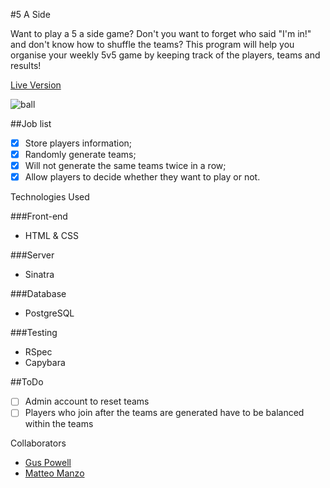 #5 A Side

Want to play a 5 a side game? Don't you want to forget who said "I'm in!" and don't know how to shuffle the teams?
This program will help you organise your weekly 5v5 game by keeping track of the players, teams and results!

[Live Version](https://makers-five-a-side.herokuapp.com/)

![ball](/soccer.png)

##Job list

- [x] Store players information;
- [x] Randomly generate teams;
- [x] Will not generate the same teams twice in a row;
- [x] Allow players to decide whether they want to play or not.

Technologies Used

###Front-end
- HTML & CSS

###Server
- Sinatra

###Database
- PostgreSQL

###Testing
- RSpec
- Capybara

##ToDo

- [ ] Admin account to reset teams
- [ ] Players who join after the teams are generated have to be balanced within the teams

Collaborators

- [Gus Powell](https://github.com/guspowell)
- [Matteo Manzo](https://github.com/matteomanzo)
